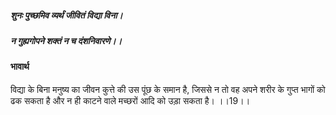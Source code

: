 ##### शुनः पुच्छमिव व्यर्थं जीवितं विद्या विना।
##### न गुह्यगोपने शक्तं न च दंशनिवारणे।। 

#### भावार्थ

विद्या के बिना मनुष्य का जीवन कुत्ते की उस पूंछ के समान है, जिससे न तो वह अपने शरीर के गुप्त भागों को ढक सकता है और न ही काटने वाले मच्छरों आदि को उड़ा सकता है। ।।19।।